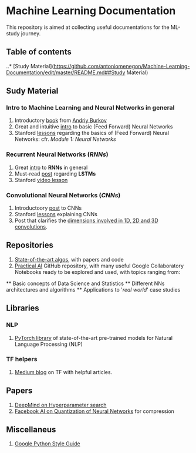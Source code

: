 # Machine Learning Documentation

This repository is aimed at collecting useful documentations for the ML-study journey.

## Table of contents
..* [Study Material](https://github.com/antoniomenegon/Machine-Learning-Documentation/edit/master/README.md##Study Material)

## Sudy Material
### Intro to Machine Learning and Neural Networks in general
1. Introductory <a href="http://themlbook.com/wiki/doku.php" target="_blank">book</a> from <a href="https://www.linkedin.com/in/andriyburkov/" target="_blank">Andriy Burkov</a>
2. Great and intuitive <a href="http://neuralnetworksanddeeplearning.com/chap1.html" target="_blank">intro</a> to basic (Feed Forward) Neural Networks
3. Stanford <a href="http://cs231n.github.io/" target="_blank">lessons</a> regarding the basics of (Feed Forward) Neural Networks: cfr. _Module 1: Neural Networks_

### Recurrent Neural Networks (_RNNs_)
1. Great <a href="http://karpathy.github.io/2015/05/21/rnn-effectiveness/" target="_blank">intro</a> to __RNNs__ in general
2. Must-read <a href="http://colah.github.io/posts/2015-08-Understanding-LSTMs/" target="_blank">post</a> regarding __LSTMs__
3. Stanford <a href="https://www.youtube.com/watch?v=6niqTuYFZLQ" target="_blank">video lesson</a>

### Convolutional Neural Networks (_CNNs_)
1. Introductoory <a href="https://skymind.ai/wiki/convolutional-network" target="_blank">post</a> to CNNs
2. Stanford <a href="http://cs231n.github.io/" target="_blank">lessons</a> explaining CNNs
3. Post that clarifies the <a href="https://stackoverflow.com/questions/42883547/intuitive-understanding-of-1d-2d-and-3d-convolutions-in-convolutional-neural-n" target="_blank">dimensions involved in 1D, 2D and 3D convolutions</a>.

## Repositories
1. <a href="https://paperswithcode.com/sota" target="_blank">State-of-the-art algos</a>, with papers and code
2. <a href="https://github.com/GokuMohandas/practicalAI" target="_blank">Practical AI</a> GitHub repository, with many useful Google Collaboratory Notebooks ready to be explored and used, with topics ranging from:

** Basic concepts of Data Science and Statistics
** Different NNs architectures and algorithms
** Applications to '_real world_' case studies

## Libraries
### NLP
1. <a href="https://huggingface.co/pytorch-transformers/" target="_blank">PyTorch library</a> of state-of-the-art pre-trained models for Natural Language Processing (NLP)
### TF helpers
1. <a href="https://medium.com/tensorflow" target="_blank">Medium blog</a> on TF with helpful articles.

## Papers
1. <a href="https://arxiv.org/abs/1711.09846" target="_blank">DeepMind on Hyperparameter search</a>
2. <a href="https://arxiv.org/abs/1907.05686" target="_blank">Facebook AI on Quantization of Neural Networks</a> for compression

## Miscellaneus
1. <a href="https://github.com/google/styleguide/blob/gh-pages/pyguide.md" target="_blank">Google Python Style Guide</a>
